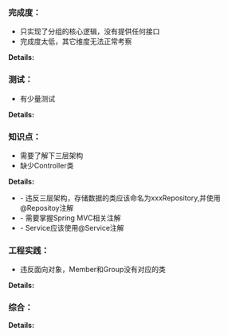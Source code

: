 ### 完成度：
* 只实现了分组的核心逻辑，没有提供任何接口
* 完成度太低，其它维度无法正常考察

__Details:__



### 测试：
* 有少量测试

__Details:__



### 知识点：
* 需要了解下三层架构
* 缺少Controller类

__Details:__

- \- 违反三层架构，存储数据的类应该命名为xxxRepository,并使用@Repositoy注解
- \- 需要掌握Spring MVC相关注解
- \- Service应该使用@Service注解

### 工程实践：
* 违反面向对象，Member和Group没有对应的类

__Details:__



### 综合：


__Details:__



